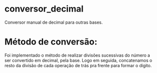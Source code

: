 # conversor_decimal
Conversor manual de decimal para outras bases.
# Método de conversão:
Foi implementado o método de realizar divisões sucessivas do número a ser convertido em decimal, pela base.
Logo em seguida, concatenamos o resto da divisão de cada operação de trás pra frente para formar o dígito.